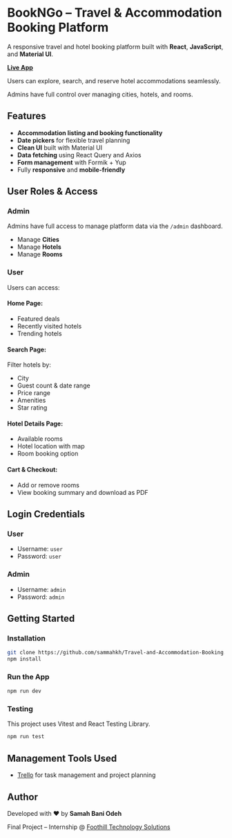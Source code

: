 #  BookNGo – Travel & Accommodation Booking Platform

A responsive travel and hotel booking platform built with **React**, **JavaScript**, and **Material UI**.

 [**Live App**](https://travel-and-accommodation-booking-85n3.onrender.com)

Users can  explore, search, and reserve hotel accommodations seamlessly.

Admins have full control over managing cities, hotels, and rooms.



## Features

-  **Accommodation listing and booking functionality**
-  **Date pickers** for flexible travel planning
-  **Clean UI** built with Material UI
-  **Data fetching** using React Query and Axios
-  **Form management** with Formik + Yup
-  Fully **responsive** and **mobile-friendly**



## User Roles & Access

###  Admin
Admins have full access to manage platform data via the `/admin` dashboard.

-  Manage **Cities**
-  Manage **Hotels**
-  Manage **Rooms**

###  User
Users can access:

####  Home Page:
- Featured deals
- Recently visited hotels
- Trending hotels

#### Search Page:
Filter hotels by:
- City
- Guest count & date range
- Price range
- Amenities
- Star rating

####  Hotel Details Page:
- Available rooms 
- Hotel location with map
- Room booking option

####  Cart & Checkout:
- Add or remove rooms
- View booking summary and download as PDF



##  Login Credentials 

### **User**
- Username: `user`  
- Password: `user`

### **Admin**
- Username: `admin`  
- Password: `admin`



##  Getting Started

###  Installation

```bash
git clone https://github.com/sammahkh/Travel-and-Accommodation-Booking.git
npm install
```

### Run the App

```bash
npm run dev
```

### Testing
This project uses Vitest and React Testing Library.

```bash
npm run test
```

##  Management Tools Used
- [Trello](https://trello.com/invite/b/684f1670cf6ce4af0f1fe095/ATTI91a5ee19ac5873c92a89bdeed1886efa9A97DA07/travel-and-accommodation-booking-foothill) for task management and project planning

##  Author
Developed with ❤️ by **Samah Bani Odeh**

Final Project – Internship @ [Foothill Technology Solutions](https://www.foothillsolutions.com/)

